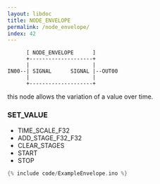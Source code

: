 ```yaml
---
layout: libdoc
title: NODE_ENVELOPE
permalink: /node_envelope/
index: 42
---
```


          [ NODE_ENVELOPE      ]       
          +--------------------+       
          |                    |       
    IN00--| SIGNAL      SIGNAL |--OUT00
          |                    |       
          +--------------------+       

this node allows the variation of a value over time.

### SET_VALUE

- TIME_SCALE_F32
- ADD_STAGE_F32_F32
- CLEAR_STAGES
- START
- STOP


```c
{% include code/ExampleEnvelope.ino %}
```

